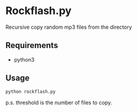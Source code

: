# Rockflash.py
Recursive copy random mp3 files from the directory

## Requirements
- python3

## Usage
```bash
python rockflash.py
```
p.s. threshold is the number of files to copy.
